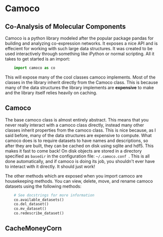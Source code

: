 Camoco
======

Co-Analysis of Molecular Components
-----------------------------------

Camoco is a python library modeled after the popular package pandas for building 
and analyzing co-expression networks. It exposes a nice API and is effecient for
working with such large data structures. It was created to be used interactively 
through something like iPython or normal scripting. All it takes to get started 
is an import:

```python
    import camoco as co
```

This will expose many of the cool classes camoco implements. Most of the classes
in the library inherit directly from the Camoco class. This is because many of the
data structures the library implements are **expensive** to make and the library
itself relies heavily on caching. 

Camoco 
------
The base camoco class is almost entirely abstract. This means that you never really
interact with a camoco class directly, instead many other classes inherit properties
from the camoco class. This is nice because, as I said before, many of the data structures
are expensive to compute. What camoco does is to require datasets to have names and descriptions,
so after they are built, they can be cached on disk using sqlite and hdf5. This makes it fast
to come back! On disk objects are stored in a directory specified as `basedir` in the configuration file:
`~/.camoco.conf `. This is all done automatically, and if camoco is doing its job, you shouldn't
ever have to interact with it directly. It should just work!

The other methods which are exposed when you import camoco are housekeeping methods. You can view, delete,
move, and rename camoco datasets using the following methods:

```python
    # See docstrings for more information
    co.available_datasets()
    co.del_dataset()
    co.mv_dataset()
    co.redescribe_dataset() 
```




CacheMoneyCorn
--------------


